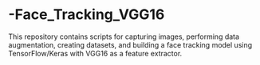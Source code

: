 # -Face_Tracking_VGG16
This repository contains scripts for capturing images, performing data augmentation, creating datasets, and building a face tracking model using TensorFlow/Keras with VGG16 as a feature extractor.
